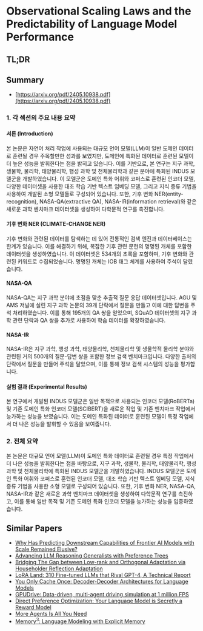 # Observational Scaling Laws and the Predictability of Language Model Performance
## TL;DR
## Summary
- [https://arxiv.org/pdf/2405.10938.pdf](https://arxiv.org/pdf/2405.10938.pdf)

### 1. 각 섹션의 주요 내용 요약

#### 서론 (Introduction)
본 논문은 자연어 처리 작업에 사용되는 대규모 언어 모델(LLM)이 일반 도메인 데이터로 훈련될 경우 주목할만한 성과를 보였지만, 도메인에 특화된 데이터로 훈련된 모델이 더 높은 성능을 발휘한다는 점을 밝히고 있습니다. 이를 기반으로, 본 연구는 지구 과학, 생물학, 물리학, 태양물리학, 행성 과학 및 천체물리학과 같은 분야에 특화된 INDUS 모델군을 개발하였습니다. 이 모델군은 도메인 특화 어휘와 코퍼스로 훈련된 인코더 모델, 다양한 데이터셋을 사용한 대조 학습 기반 텍스트 임베딩 모델, 그리고 지식 증류 기법을 사용하여 개발된 소형 모델들로 구성되어 있습니다. 또한, 기후 변화 NER(entity-recognition), NASA-QA(extractive QA), NASA-IR(information retrieval)와 같은 새로운 과학 벤치마크 데이터셋을 생성하여 다학문적 연구를 촉진합니다.

#### 기후 변화 NER (CLIMATE-CHANGE NER)
기후 변화와 관련된 데이터를 탐색하는 데 있어 전통적인 검색 엔진과 데이터베이스는 한계가 있습니다. 이를 해결하기 위해, 복잡한 기후 관련 문헌의 명명된 개체를 포함한 데이터셋을 생성하였습니다. 이 데이터셋은 534개의 초록을 포함하며, 기후 변화와 관련된 키워드로 수집되었습니다. 명명된 개체는 IOB 태그 체계를 사용하여 주석이 달렸습니다.

#### NASA-QA
NASA-QA는 지구 과학 분야에 초점을 맞춘 추출적 질문 응답 데이터셋입니다. AGU 및 AMS 저널에 실린 지구 과학 논문의 39개 단락에서 질문을 만들고 이에 대한 답변을 주석 처리하였습니다. 이를 통해 195개의 QA 쌍을 얻었으며, SQuAD 데이터셋의 지구 과학 관련 단락과 QA 쌍을 추가로 사용하여 학습 데이터를 확장하였습니다.

#### NASA-IR
NASA-IR은 지구 과학, 행성 과학, 태양물리학, 천체물리학 및 생물학적 물리학 분야와 관련된 거의 500개의 질문-답변 쌍을 포함한 정보 검색 벤치마크입니다. 다양한 출처의 단락에서 질문을 만들어 주석을 달았으며, 이를 통해 정보 검색 시스템의 성능을 평가합니다.

#### 실험 결과 (Experimental Results)
본 연구에서 개발된 INDUS 모델군은 일반 목적으로 사용되는 인코더 모델(RoBERTa) 및 기존 도메인 특화 인코더 모델(SCIBERT)을 새로운 작업 및 기존 벤치마크 작업에서 능가하는 성능을 보였습니다. 이는 도메인 특화된 데이터로 훈련된 모델이 특정 작업에서 더 나은 성능을 발휘할 수 있음을 보여줍니다.

### 2. 전체 요약
본 논문은 대규모 언어 모델(LLM)이 도메인 특화 데이터로 훈련될 경우 특정 작업에서 더 나은 성능을 발휘한다는 점을 바탕으로, 지구 과학, 생물학, 물리학, 태양물리학, 행성 과학 및 천체물리학에 특화된 INDUS 모델군을 개발하였습니다. INDUS 모델군은 도메인 특화 어휘와 코퍼스로 훈련된 인코더 모델, 대조 학습 기반 텍스트 임베딩 모델, 지식 증류 기법을 사용한 소형 모델로 구성되어 있습니다. 또한, 기후 변화 NER, NASA-QA, NASA-IR과 같은 새로운 과학 벤치마크 데이터셋을 생성하여 다학문적 연구를 촉진하고, 이를 통해 일반 목적 및 기존 도메인 특화 인코더 모델을 능가하는 성능을 입증하였습니다.

## Similar Papers
- [Why Has Predicting Downstream Capabilities of Frontier AI Models with Scale Remained Elusive?](2406.04391.md)
- [Advancing LLM Reasoning Generalists with Preference Trees](2404.02078.md)
- [Bridging The Gap between Low-rank and Orthogonal Adaptation via Householder Reflection Adaptation](2405.17484.md)
- [LoRA Land: 310 Fine-tuned LLMs that Rival GPT-4, A Technical Report](2405.00732.md)
- [You Only Cache Once: Decoder-Decoder Architectures for Language Models](2405.05254.md)
- [GPUDrive: Data-driven, multi-agent driving simulation at 1 million FPS](2408.01584.md)
- [Direct Preference Optimization: Your Language Model is Secretly a Reward Model](2305.18290.md)
- [More Agents Is All You Need](2402.05120.md)
- [$\text{Memory}^3$: Language Modeling with Explicit Memory](2407.01178.md)
